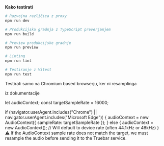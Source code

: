 **Kako testirati**

```bash
# Razvojna različica z proxy
npm run dev

# Produkcijska gradnja z TypeScript preverjanjem
npm run build

# Preview produkcijske gradnje
npm run preview

# Linting
npm run lint

# Testiranje z Vitest
npm run test
```

Testirati samo na Chromium based browserju, ker ni resamplinga

iz dokumentacije

let audioContext;
const targetSampleRate = 16000;

if (navigator.userAgent.includes("Chrome") || navigator.userAgent.includes("Microsoft Edge")) {
  audioContext = new AudioContext({ sampleRate: targetSampleRate });
} else {
  audioContext = new AudioContext(); // Will default to device rate (often 44.1kHz or 48kHz)
}
⚠️ If the AudioContext sample rate does not match the target, we must resample the audio before sending it to the Truebar service.
